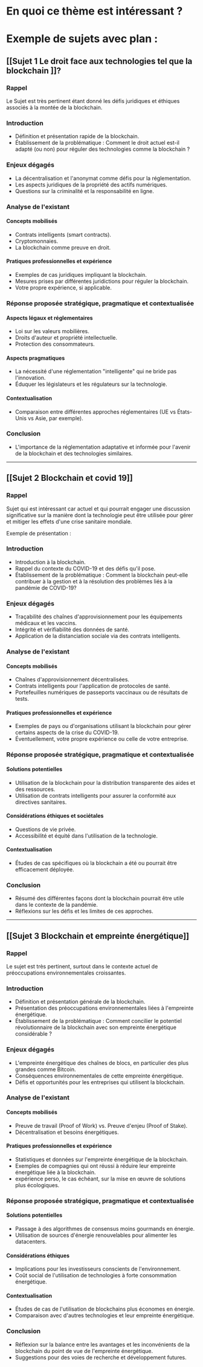 # En quoi ce thème est intéressant ? 


# Exemple de sujets avec plan :
## [[Sujet 1 Le droit face aux technologies tel que la blockchain ]]?
###  Rappel

Le Sujet est très pertinent étant donné les défis juridiques et éthiques associés à la montée de la blockchain. 
### Introduction

- Définition et présentation rapide de la blockchain.
- Établissement de la problématique : Comment le droit actuel est-il adapté (ou non) pour réguler des technologies comme la blockchain ?

### Enjeux dégagés

- La décentralisation et l'anonymat comme défis pour la réglementation.
- Les aspects juridiques de la propriété des actifs numériques.
- Questions sur la criminalité et la responsabilité en ligne.

### Analyse de l'existant

#### Concepts mobilisés

- Contrats intelligents (smart contracts).
- Cryptomonnaies.
- La blockchain comme preuve en droit.

#### Pratiques professionnelles et expérience

- Exemples de cas juridiques impliquant la blockchain.
- Mesures prises par différentes juridictions pour réguler la blockchain.
- Votre propre expérience, si applicable.

### Réponse proposée stratégique, pragmatique et contextualisée

#### Aspects légaux et réglementaires

- Loi sur les valeurs mobilières.
- Droits d'auteur et propriété intellectuelle.
- Protection des consommateurs.

#### Aspects pragmatiques

- La nécessité d'une réglementation "intelligente" qui ne bride pas l'innovation.
- Éduquer les législateurs et les régulateurs sur la technologie.

#### Contextualisation

- Comparaison entre différentes approches réglementaires (UE vs États-Unis vs Asie, par exemple).

### Conclusion

- L'importance de la réglementation adaptative et informée pour l'avenir de la blockchain et des technologies similaires.


--- 

## [[Sujet 2 Blockchain et covid 19]]

### Rappel

  Sujet qui est intéressant car actuel et qui pourrait engager une discussion significative sur la manière dont la technologie peut être utilisée pour gérer et mitiger les effets d'une crise sanitaire mondiale.

Exemple de présentation : 
### Introduction

- Introduction à la blockchain.
- Rappel du contexte du COVID-19 et des défis qu'il pose.
- Établissement de la problématique : Comment la blockchain peut-elle contribuer à la gestion et à la résolution des problèmes liés à la pandémie de COVID-19?

### Enjeux dégagés

- Traçabilité des chaînes d'approvisionnement pour les équipements médicaux et les vaccins.
- Intégrité et vérifiabilité des données de santé.
- Application de la distanciation sociale via des contrats intelligents.

### Analyse de l'existant

#### Concepts mobilisés

- Chaînes d'approvisionnement décentralisées.
- Contrats intelligents pour l'application de protocoles de santé.
- Portefeuilles numériques de passeports vaccinaux ou de résultats de tests.

#### Pratiques professionnelles et expérience

- Exemples de pays ou d'organisations utilisant la blockchain pour gérer certains aspects de la crise du COVID-19.
- Éventuellement, votre propre expérience ou celle de votre entreprise.

### Réponse proposée stratégique, pragmatique et contextualisée

#### Solutions potentielles

- Utilisation de la blockchain pour la distribution transparente des aides et des ressources.
- Utilisation de contrats intelligents pour assurer la conformité aux directives sanitaires.

#### Considérations éthiques et sociétales

- Questions de vie privée.
- Accessibilité et équité dans l'utilisation de la technologie.

#### Contextualisation

- Études de cas spécifiques où la blockchain a été ou pourrait être efficacement déployée.

### Conclusion

- Résumé des différentes façons dont la blockchain pourrait être utile dans le contexte de la pandémie.
- Réflexions sur les défis et les limites de ces approches.


--- 

## [[Sujet 3 Blockchain et empreinte énergétique]]


### Rappel

Le sujet est très pertinent, surtout dans le contexte actuel de préoccupations environnementales croissantes.

### Introduction

- Définition et présentation générale de la blockchain.
- Présentation des préoccupations environnementales liées à l'empreinte énergétique.
- Établissement de la problématique : Comment concilier le potentiel révolutionnaire de la blockchain avec son empreinte énergétique considérable ?

### Enjeux dégagés

- L'empreinte énergétique des chaînes de blocs, en particulier des plus grandes comme Bitcoin.
- Conséquences environnementales de cette empreinte énergétique.
- Défis et opportunités pour les entreprises qui utilisent la blockchain.

### Analyse de l'existant

#### Concepts mobilisés

- Preuve de travail (Proof of Work) vs. Preuve d'enjeu (Proof of Stake).
- Décentralisation et besoins énergétiques.

#### Pratiques professionnelles et expérience

- Statistiques et données sur l'empreinte énergétique de la blockchain.
- Exemples de compagnies qui ont réussi à réduire leur empreinte énergétique liée à la blockchain.
- expérience perso, le cas échéant, sur la mise en œuvre de solutions plus écologiques.

### Réponse proposée stratégique, pragmatique et contextualisée

#### Solutions potentielles

- Passage à des algorithmes de consensus moins gourmands en énergie.
- Utilisation de sources d'énergie renouvelables pour alimenter les datacenters.

#### Considérations éthiques

- Implications pour les investisseurs conscients de l'environnement.
- Coût social de l'utilisation de technologies à forte consommation énergétique.

#### Contextualisation

- Études de cas de l'utilisation de blockchains plus économes en énergie.
- Comparaison avec d'autres technologies et leur empreinte énergétique.

### Conclusion

- Réflexion sur la balance entre les avantages et les inconvénients de la blockchain du point de vue de l'empreinte énergétique.
- Suggestions pour des voies de recherche et développement futures.